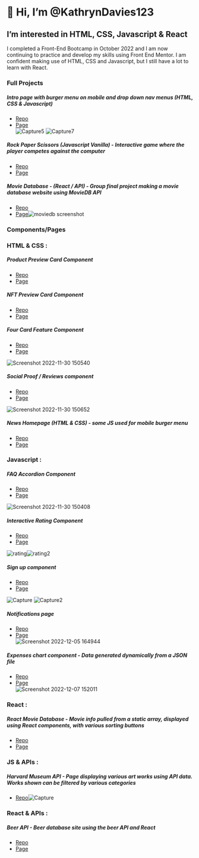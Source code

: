 # 👋 Hi, I’m @KathrynDavies123
## I’m interested in HTML, CSS, Javascript & React
I completed a Front-End Bootcamp in October 2022 and I am now continuing to practice and develop my skills using Front End Mentor. 
I am confident making use of HTML, CSS and Javascript, but I still have a lot to learn with React. 

### Full Projects

##### Intro page with burger menu on mobile and drop down nav menus (HTML, CSS & Javascript)
* [Repo](https://github.com/KathrynDavies123/intro-section-with-drop-down-menus)
* [Page](https://kathryndavies123.github.io/intro-section-with-drop-down-menus/)  
![Capture5](https://user-images.githubusercontent.com/103680044/206699987-bc1e8a8a-51b2-45e9-8f32-cb19d47b2e53.JPG)
![Capture7](https://user-images.githubusercontent.com/103680044/206700095-ea57855c-164f-4b72-bb6d-37607f6c3c9f.JPG)

##### Rock Paper Scissors (Javascript Vanilla) - Interactive game where the player competes against the computer
* [Repo](https://github.com/KathrynDavies123/RockPaperScissorsv2)
* [Page](https://kathryndavies123.github.io/RockPaperScissorsv2/)

##### Movie Database - (React / API) - Group final project making a movie database website using MovieDB API
* [Repo](https://github.com/KathrynDavies123/mov)
* [Page](https://comforting-bombolone-f53d32.netlify.app)![moviedb screenshot](https://user-images.githubusercontent.com/103680044/203564443-c9a1424f-a1ce-44de-b527-2a36fed5b73b.PNG)

### Components/Pages

### HTML & CSS :

##### Product Preview Card Component
* [Repo](https://github.com/KathrynDavies123/product-preview-card-component-main)
* [Page](https://kathryndavies123.github.io/product-preview-card-component-main/)

##### NFT Preview Card Component
* [Repo](https://github.com/KathrynDavies123/nft-preview-card-component)
* [Page](https://kathryndavies123.github.io/nft-preview-card-component/)

##### Four Card Feature Component 
* [Repo](https://github.com/KathrynDavies123/four-card-feature-section)
* [Page](https://kathryndavies123.github.io/four-card-feature-section/)  

![Screenshot 2022-11-30 150540](https://user-images.githubusercontent.com/103680044/204816761-0b369566-ff18-4f52-90b2-90de32827f28.png)

##### Social Proof / Reviews component
* [Repo](https://github.com/KathrynDavies123/social-proof-section)
* [Page](https://kathryndavies123.github.io/social-proof-section/)  

![Screenshot 2022-11-30 150652](https://user-images.githubusercontent.com/103680044/204816994-4418563e-acee-433a-b4ca-c6b50a56772c.png)

##### News Homepage (HTML & CSS) - some JS used for mobile burger menu
* [Repo](https://github.com/KathrynDavies123/news-homepage-main)
* [Page](https://kathryndavies123.github.io/news-homepage-main/)

### Javascript : 

##### FAQ Accordion Component
* [Repo](https://github.com/KathrynDavies123/faq-accordion-card)
* [Page](https://kathryndavies123.github.io/faq-accordion-card/)  

![Screenshot 2022-11-30 150408](https://user-images.githubusercontent.com/103680044/204816465-0c0eb765-9224-4f59-ad30-32c0c2795595.png)

##### Interactive Rating Component
* [Repo](https://github.com/KathrynDavies123/interactive-rating-component)
* [Page](https://kathryndavies123.github.io/interactive-rating-component/)  

![rating](https://user-images.githubusercontent.com/103680044/204277599-90dce12a-3058-45bd-8a3b-0d93f1a03a0c.JPG)![rating2](https://user-images.githubusercontent.com/103680044/204277675-61658263-19a1-42ac-8463-8b5f5e9e3bed.JPG)

##### Sign up component
* [Repo](https://github.com/KathrynDavies123/intro-sign-up-form-component)
* [Page](https://kathryndavies123.github.io/intro-sign-up-form-component/)  

![Capture](https://user-images.githubusercontent.com/103680044/205615114-b06bf8d6-323d-4410-b54e-ab721e84a8c5.JPG) 
![Capture2](https://user-images.githubusercontent.com/103680044/205615316-1b364075-842e-469c-95ca-d354e2bf1e6a.JPG)

##### Notifications page
* [Repo](https://github.com/KathrynDavies123/notification-page)
* [Page](https://kathryndavies123.github.io/notification-page/)  
![Screenshot 2022-12-05 164944](https://user-images.githubusercontent.com/103680044/205680949-9230ea27-0558-42da-9d4e-55774de8b1c6.png)

##### Expenses chart component - Data generated dynamically from a JSON file
* [Repo](https://github.com/KathrynDavies123/expenses-chart)
* [Page](https://kathryndavies123.github.io/expenses-chart/)  
![Screenshot 2022-12-07 152011](https://user-images.githubusercontent.com/103680044/206203346-04631be1-1b32-48f6-aa4f-4ef2a866a923.png)

### React :

##### React Movie Database - Movie info pulled from a static array, displayed using React components, with various sorting buttons
* [Repo](https://github.com/KathrynDavies123/movies-database-react)
* [Page](https://stately-conkies-618f01.netlify.app)

### JS & APIs : 

##### Harvard Museum API - Page displaying various art works using API data. Works shown can be filtered by various categories
* [Repo](https://github.com/KathrynDavies123/harvard-museum-api)![Capture](https://user-images.githubusercontent.com/103680044/203561741-4faa2cba-23ef-444e-8d72-351610c66f30.PNG)

### React & APIs : 

##### Beer API - Beer database site using the beer API and React
* [Repo](https://github.com/KathrynDavies123/react-beer-api)
* [Page](https://illustrious-panda-46531a.netlify.app)
